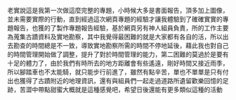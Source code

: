 老實說這是我第一次做這麼完整的專題，小時候大多是書面報告，頂多加上圖像，並未需要實際的行動，直到經過這次網頁專題的經驗才讓我體驗到了確確實實的專題報告，也獲的了製作專題報告經驗，基於網頁另有神人組員負責，所的工作主要為蒐集古蹟資料及實地勘察，其中我覺得最困難的就是大家都有各自的活，所以出去勘查的時間總是不一致，導致實地勘察所需的時間不停地延後，藉此我也對自己的時間管理開始做了調整，提升了對於時間管理的能力，第二困難的莫過於是要有十足的體力了，由於我們有時所去的地方距離會有些遙遠，剛好時間又接近雨季，所以腳踏車也不太能騎，就只能步行前進了，雖然有點辛苦，單也不單單是只有付出也獲得了古蹟附近的地理資訊，還有與組員們一起走過道路所遺留歡樂回憶的足跡，苦澀中帶點甜蜜大概就是這種感覺吧，希望日後還能有更多類似這種的活動